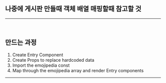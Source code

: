 ## 나중에 게시판 만들때 객체 배열 매핑할때 참고할 것
<hr/>
<br/>

## 만드는 과정

1. Create Entry Component
2. Create Props to replace hardcoded data
3. Import the emojipedia const
3. Map through the emojipedia array and render Entry components
<hr/>